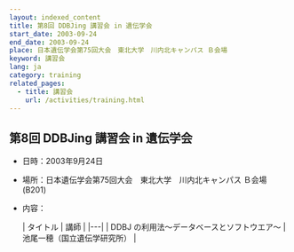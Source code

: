 ```yaml
---
layout: indexed_content
title: 第8回 DDBJing 講習会 in 遺伝学会
start_date: 2003-09-24
end_date: 2003-09-24
place: 日本遺伝学会第75回大会　東北大学　川内北キャンパス Ｂ会場
keyword: 講習会
lang: ja
category: training
related_pages:
  - title: 講習会
    url: /activities/training.html
---
```


## 第8回 DDBJing 講習会 in 遺伝学会  <a name="8"></a>

-   日時：2003年9月24日
-   場所：日本遺伝学会第75回大会　東北大学　川内北キャンパス Ｂ会場
    (B201)
-   内容：

    | タイトル | 講師 |
    |---|
    | DDBJ の利用法～データベースとソフトウエア～ | 池尾一穂（国立遺伝学研究所） |
